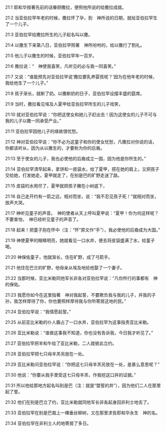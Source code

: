 <a id="1"></a>21:1  耶和华按著先前的话眷顾撒拉，便照他所说的给撒拉成就。  

<a id="2"></a>21:2  当亚伯拉罕年老的时候，撒拉怀了孕，到　神所说的日期，就给亚伯拉罕生了一个儿子。  

<a id="3"></a>21:3  亚伯拉罕给撒拉所生的儿子起名叫以撒。  

<a id="4"></a>21:4  以撒生下来第八日，亚伯拉罕照著　神所吩咐的，给以撒行了割礼。  

<a id="5"></a>21:5  他儿子以撒生的时候，亚伯拉罕年一百岁。  

<a id="6"></a>21:6  撒拉说：“　神使我喜笑，凡听见的必与我一同喜笑。”  

<a id="7"></a>21:7  又说：“谁能预先对亚伯拉罕说‘撒拉要乳养婴孩呢？’因为在他年老的时候，我给他生了一个儿子。”  

<a id="8"></a>21:8  孩子渐长，就断了奶。以撒断奶的日子，亚伯拉罕设摆丰盛的筵席。  

<a id="9"></a>21:9  当时，撒拉看见埃及人夏甲给亚伯拉罕所生的儿子戏笑，  

<a id="10"></a>21:10  就对亚伯拉罕说：“你把这使女和她儿子赶出去！因为这使女的儿子不可与我的儿子以撒一同承受产业。”  

<a id="11"></a>21:11  亚伯拉罕因他儿子的缘故很忧愁。  

<a id="12"></a>21:12  神对亚伯拉罕说：“你不必为这童子和你的使女忧愁，凡撒拉对你说的话，你都该听从，因为从以撒生的，才要称为你的后裔。  

<a id="13"></a>21:13  至于使女的儿子，我也必使他的后裔成立一国，因为他是你所生的。”  

<a id="14"></a>21:14  亚伯拉罕清早起来，拿饼和一皮袋水，给了夏甲，搭在她的肩上，又把孩子交给她，打发她走。夏甲就走了，在别是巴的旷野走迷了路。  

<a id="15"></a>21:15  皮袋的水用尽了，夏甲就把孩子撇在小树底下，  

<a id="16"></a>21:16  自己走开约有一箭之远，相对而坐，说：“我不忍见孩子死！”就相对而坐，放声大哭。  

<a id="17"></a>21:17  神听见童子的声音。　神的使者从天上呼叫夏甲说：“夏甲！你为何这样呢？不要害怕，　神已经听见童子的声音了。  

<a id="18"></a>21:18  起来！把童子抱在怀中（注：“怀”原文作“手”），我必使他的后裔成为大国。”  

<a id="19"></a>21:19  神使夏甲的眼睛明亮，她就看见一口水井，便去将皮袋盛满了水，给童子喝。  

<a id="20"></a>21:20  神保佑童子，他就渐长，住在旷野，成了弓箭手。  

<a id="21"></a>21:21  他住在巴兰的旷野，他母亲从埃及地给他娶了一个妻子。  

<a id="22"></a>21:22  当那时候，亚比米勒同他军长非各对亚伯拉罕说：“凡你所行的事都有　神的保佑。  

<a id="23"></a>21:23  我愿你如今在这里指著　神对我起誓，不要欺负我与我的儿子，并我的子孙，我怎样厚待了你，你也要照样厚待我与你所寄居这地的民。”  

<a id="24"></a>21:24  亚伯拉罕说：“我情愿起誓。”  

<a id="25"></a>21:25  从前亚比米勒的仆人霸占了一口水井，亚伯拉罕为这事指责亚比米勒。  

<a id="26"></a>21:26  亚比米勒说：“谁做这事我不知道，你也没有告诉我，今日我才听见了。”  

<a id="27"></a>21:27  亚伯拉罕把羊和牛给了亚比米勒，二人就彼此立约。  

<a id="28"></a>21:28  亚伯拉罕把七只母羊羔另放在一处。  

<a id="29"></a>21:29  亚比米勒问亚伯拉罕说：“你把这七只母羊羔另放在一处，是甚么意思呢？”  

<a id="30"></a>21:30  他说：“你要从我手里受这七只母羊羔，作我挖这口井的证据。”  

<a id="31"></a>21:31  所以他给那地方起名叫别是巴（注：就是“盟誓的井”），因为他们二人在那里起了誓。  

<a id="32"></a>21:32  他们在别是巴立了约，亚比米勒就同他军长非各起身回非利士地去了。  

<a id="33"></a>21:33  亚伯拉罕在别是巴栽上一棵垂丝柳树，又在那里求告耶和华永生　神的名。  

<a id="34"></a>21:34  亚伯拉罕在非利士人的地寄居了多日。  
